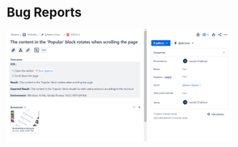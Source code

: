 # Bug Reports
![Screen](https://github.com/shalimv/docs/blob/main/Bug%20Reports/Screenshots/BugReport1.png)